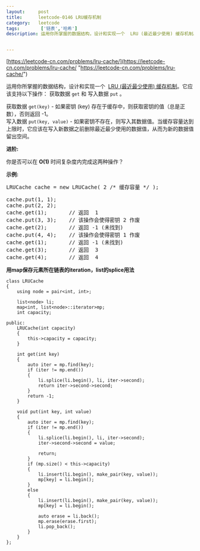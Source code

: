 ```yaml
---
layout:     post
title:      leetcode-0146 LRU缓存机制
category:   leetcode
tags:        ['链表','哈希']
description: 运用你所掌握的数据结构，设计和实现一个  LRU (最近最少使用) 缓存机制。它应该支持以下操作： 获取数据 get 和 写入数据 put 。


---
```

[https://leetcode-cn.com/problems/lru-cache/](https://leetcode-cn.com/problems/lru-cache/ "https://leetcode-cn.com/problems/lru-cache/")
<div class="notranslate"><p>运用你所掌握的数据结构，设计和实现一个&nbsp; <a href="https://baike.baidu.com/item/LRU">LRU (最近最少使用) 缓存机制</a>。它应该支持以下操作： 获取数据 <code>get</code> 和 写入数据 <code>put</code> 。</p>

<p>获取数据 <code>get(key)</code> - 如果密钥 (key) 存在于缓存中，则获取密钥的值（总是正数），否则返回 -1。<br>
写入数据 <code>put(key, value)</code> - 如果密钥不存在，则写入其数据值。当缓存容量达到上限时，它应该在写入新数据之前删除最近最少使用的数据值，从而为新的数据值留出空间。</p>

<p><strong>进阶:</strong></p>

<p>你是否可以在&nbsp;<strong>O(1)</strong> 时间复杂度内完成这两种操作？</p>

<p><strong>示例:</strong></p>

<pre>LRUCache cache = new LRUCache( 2 /* 缓存容量 */ );

cache.put(1, 1);
cache.put(2, 2);
cache.get(1);       // 返回  1
cache.put(3, 3);    // 该操作会使得密钥 2 作废
cache.get(2);       // 返回 -1 (未找到)
cache.put(4, 4);    // 该操作会使得密钥 1 作废
cache.get(1);       // 返回 -1 (未找到)
cache.get(3);       // 返回  3
cache.get(4);       // 返回  4
</pre>
</div>

<strong>用map保存元素所在链表的iteration，list的splice用法</strong>	

	class LRUCache
	{
		using node = pair<int, int>;
	
		list<node> li;
		map<int, list<node>::iterator>mp;
		int capacity;
	
	public:
		LRUCache(int capacity)
		{
			this->capacity = capacity;
		}
	
		int get(int key)
		{
			auto iter = mp.find(key);
			if (iter != mp.end())
			{
				li.splice(li.begin(), li, iter->second);
				return iter->second->second;
			}
			return -1;
		}
	
		void put(int key, int value)
		{
			auto iter = mp.find(key);
			if (iter != mp.end())
			{
				li.splice(li.begin(), li, iter->second);
				iter->second->second = value;
	
				return;
			}
			if (mp.size() < this->capacity)
			{
				li.insert(li.begin(), make_pair(key, value));
				mp[key] = li.begin();
			}
			else
			{
				li.insert(li.begin(), make_pair(key, value));
				mp[key] = li.begin();
	
				auto erase = li.back();
				mp.erase(erase.first);
				li.pop_back();
			}
		}
	};
